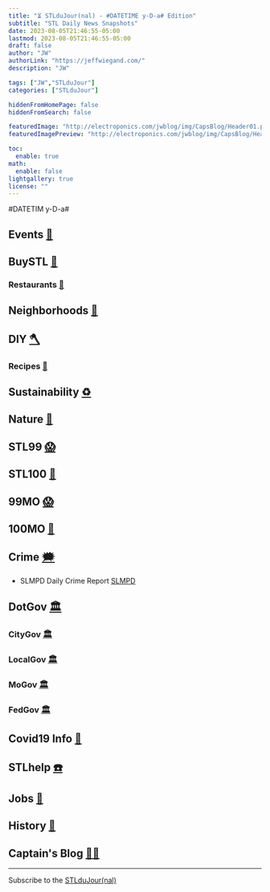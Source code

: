 ```yaml
---
title: "⏳ STLduJour(nal) - #DATETIME y-D-a# Edition"
subtitle: "STL Daily News Snapshots"
date: 2023-08-05T21:46:55-05:00
lastmod: 2023-08-05T21:46:55-05:00
draft: false
author: "JW"
authorLink: "https://jeffwiegand.com/"
description: "JW"

tags: ["JW","STLduJour"]
categories: ["STLduJour"]

hiddenFromHomePage: false
hiddenFromSearch: false

featuredImage: "http://electroponics.com/jwblog/img/CapsBlog/Header01.png"
featuredImagePreview: "http://electroponics.com/jwblog/img/CapsBlog/Header01.png"

toc:
  enable: true
math:
  enable: false
lightgallery: true
license: ""
---
```


#DATETIM y-D-a#

<!--more-->

## Events [📆](https://stlouist.com/STLevents)
## BuySTL [👜](https://stlouist.com/bUySTL)
### Restaurants [🍲](https://stlouist.com/bUySTL/restaurants)
## Neighborhoods [🏡](https://stlouist.com/g2g2/neighborhoods)
## DIY [🪓](https://stlouist.com/DIY)
### Recipes [📇](https://stlouist.com/recipes)
## Sustainability [♻️](https://stlouist.com/sustainability)
## Nature [🦝](https://stlouist.com/node/16389)
## STL99 [😱](https://stlouist.com/STL99)
## STL100 [💯](https://stlouist.com/STL100) 
## 99MO [😱](https://stlouist.com/99MO)
## 100MO [💯](https://stlouist.com/100MO) 
## Crime [🗯](https://stlouist.com/crime)
* SLMPD Daily Crime Report [SLMPD](https://www.slmpd.org/DCAHReport.shtml)
## DotGov [🏛](https://stlouist.com/DotGov)
### CityGov [🏛](https://stlouist.com/CityGov)
### LocalGov [🏛](https://stlouist.com/OpenGov) 
### MoGov [🏛](https://stlouist.com/MoLeg) 
### FedGov [🏛](https://stlouist.com/OpenGov) 
## Covid19 Info [🦠](https://stlouist.com/Covid19) 
## STLhelp [☎️](https://stlouist.com/STLhelp) 
## Jobs [📄](https://stlouist.com/STLhelp/jobs)
## History [🦕](https://stlouist.com/History)
## Captain's Blog [🏴‍☠️](https://stlouist.com/CapsBlog)

----

Subscribe to the [STLduJour(nal)](https://buy.stripe.com/6oEaICa0O2PO3w4dQQ)

